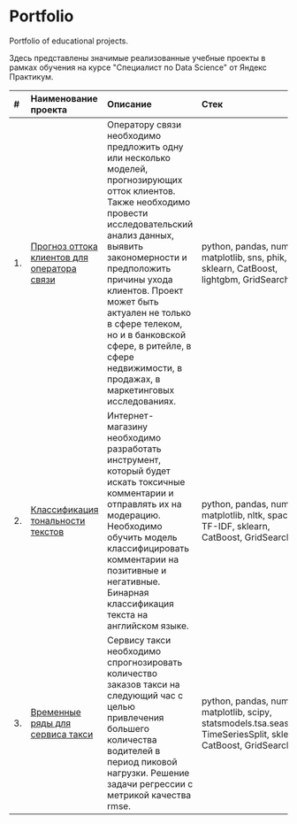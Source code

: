# Portfolio
Portfolio of educational projects.

Здесь представлены значимые реализованные учебные проекты в рамках обучения на курсе "Специалист по Data Science" от Яндекс Практикум.

| #   | Наименование проекта | Описание | Стек |
|:--- |       :---           |  :---    | :--- |
| 1.  | [Прогноз оттока клиентов для оператора связи](https://github.com/annapugovkina/Portfolio/tree/main/Telecom)| Оператору связи необходимо предложить одну или несколько моделей, прогнозирующих отток клиентов. Также необходимо провести исследовательский анализ данных, выявить закономерности и предположить причины ухода клиентов. Проект может быть актуален не только в сфере телеком, но и в банковской сфере, в ритейле, в сфере недвижимости, в продажах, в маркетинговых исследованиях.  | python, pandas, numpy, matplotlib, sns, phik, sklearn, CatBoost, lightgbm, GridSearchCV|
| 2.  |  [Классификация тональности текстов](https://github.com/annapugovkina/Portfolio/tree/main/Text%20Classification)  | Интернет-магазину необходимо разработать инструмент, который будет искать токсичные комментарии и отправлять их на модерацию. Необходимо обучить модель классифицировать комментарии на позитивные и негативные. Бинарная классификация текста на английском языке.      |  python, pandas, numpy, matplotlib, nltk, spacy, TF-IDF, sklearn, CatBoost, GridSearchCV|
| 3.  |  [Временные ряды для сервиса такси](https://github.com/annapugovkina/Portfolio/tree/main/Time_series)  | Сервису такси необходимо спрогнозировать количество заказов такси на следующий час с целью привлечения большего количества водителей в период пиковой нагрузки. Решение задачи регрессии с метрикой качества rmse.      |  python, pandas, numpy, matplotlib, scipy, statsmodels.tsa.seasonal, TimeSeriesSplit, sklearn, CatBoost, GridSearchCV|

